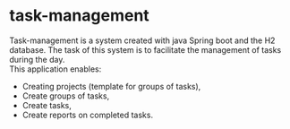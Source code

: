 # task-management

Task-management is a system created with java Spring boot and the H2 database.
The task of this system is to facilitate the management of tasks during the day.<br>
This application enables:
- Creating projects (template for groups of tasks),
- Create groups of tasks,
- Create tasks,
- Create reports on completed tasks.
